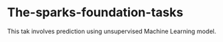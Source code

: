 # The-sparks-foundation-tasks
This tak involves prediction using unsupervised Machine Learning model.
